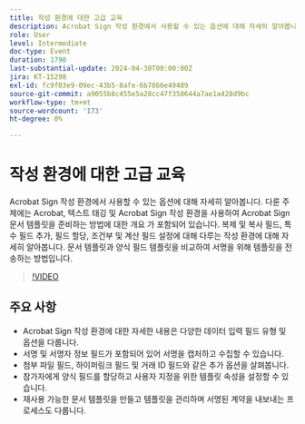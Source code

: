 ```yaml
---
title: 작성 환경에 대한 고급 교육
description: Acrobat Sign 작성 환경에서 사용할 수 있는 옵션에 대해 자세히 알아봅니다.
role: User
level: Intermediate
doc-type: Event
duration: 1790
last-substantial-update: 2024-04-30T00:00:00Z
jira: KT-15298
exl-id: fc9f03e9-09ec-43b5-8afe-6b7866e49489
source-git-commit: a9055b8c455e5a28cc47f350644a7ae1a428d9bc
workflow-type: tm+mt
source-wordcount: '173'
ht-degree: 0%

---
```


# 작성 환경에 대한 고급 교육

Acrobat Sign 작성 환경에서 사용할 수 있는 옵션에 대해 자세히 알아봅니다. 다룬 주제에는 Acrobat, 텍스트 태깅 및 Acrobat Sign 작성 환경을 사용하여 Acrobat Sign 문서 템플릿을 준비하는 방법에 대한 개요 가 포함되어 있습니다. 복제 및 복사 필드, 특수 필드 추가, 필드 할당, 조건부 및 계산 필드 설정에 대해 다루는 작성 환경에 대해 자세히 알아봅니다. 문서 템플릿과 양식 필드 템플릿을 비교하여 서명을 위해 템플릿을 전송하는 방법입니다.

>[!VIDEO](https://video.tv.adobe.com/v/3428189/?learn=on)

## 주요 사항

* Acrobat Sign 작성 환경에 대한 자세한 내용은 다양한 데이터 입력 필드 유형 및 옵션을 다룹니다.
* 서명 및 서명자 정보 필드가 포함되어 있어 서명을 캡처하고 수집할 수 있습니다.
* 첨부 파일 필드, 하이퍼링크 필드 및 거래 ID 필드와 같은 추가 옵션을 살펴봅니다.
* 참가자에게 양식 필드를 할당하고 사용자 지정을 위한 템플릿 속성을 설정할 수 있습니다.
* 재사용 가능한 문서 템플릿을 만들고 템플릿을 관리하며 서명된 계약을 내보내는 프로세스도 다룹니다.
